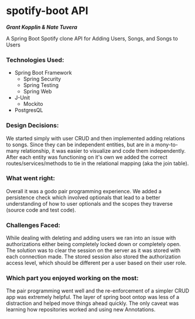 # spotify-boot API
___Grant Kopplin & Nate Tuvera___

 A Spring Boot Spotify clone API for Adding Users, Songs, and Songs to Users

### Technologies Used:
- Spring Boot Framework
  - Spring Security
  - Spring Testing
  - Spring Web
- J-Unit
  - Mockito
- PostgresQL

### Design Decisions:
We started simply with user CRUD and then implemented adding relations to songs.  Since they can be independent entities, but are in a mony-to-many relationship, it was easier to visualize and code them independently.  After each entity was functioning on it's own we added the correct routes/services/methods to tie in the relational mapping (aka the join table).

### What went right:
Overall it was a godo pair programming experience.  We added a persistence check which involved optionals that lead to a better understanding of how to user optionals and the scopes they traverse (source code and test code).

### Challenges Faced:
While dealing with deleting and adding users we ran into an issue with authorizations either being completely locked down or completely open.  The solution was to clear the session on the server as it was stored with each connection made.  The stored session also stored the authorization access level, which should be different per a user based on their user role.

### Which part you enjoyed working on the most:
The pair programming went well and the re-enforcement of a simpler CRUD app was extremely helpful.  The layer of spring boot ontop was less of a distraction and helped move things ahead quickly.  The only caveat was learning how repositories worked and using new Annotations.
